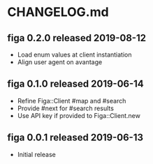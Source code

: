 
# CHANGELOG.md


## figa 0.2.0  released 2019-08-12

* Load enum values at client instantiation
* Align user agent on avantage


## figa 0.1.0  released 2019-06-14

* Refine Figa::Client #map and #search
* Provide #next for #search results
* Use API key if provided to Figa::Client.new


## figa 0.0.1  released 2019-06-13

* Initial release


